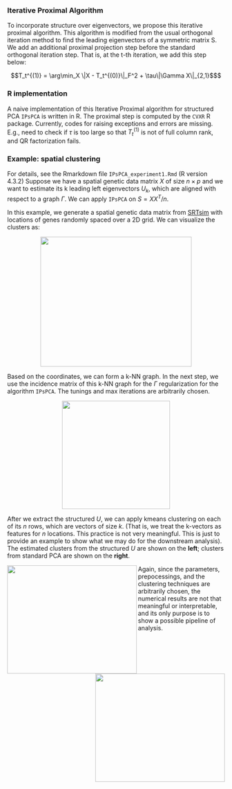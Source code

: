 ### Iterative Proximal Algorithm
To incorporate structure over eigenvectors, we propose this iterative proximal algorithm. This algorithm is modified from the usual orthogonal iteration method to find the leading eigenvectors of a symmetric matrix S. 
We add an additional proximal projection step before the standard orthogonal iteration step. That is, at the t-th iteration, we add this step below:
```math
T_t^{(1)} = \arg\min_X \|X - T_t^{(0)}\|_F^2 + \tau\|\Gamma X\|_{2,1}$
```
### R implementation
A naive implementation of this Iterative Proximal algorithm for structured PCA `IPsPCA` is written in R. The proximal step is computed by the `CVXR` R package. 
Currently, codes for raising exceptions and errors are missing. E.g., need to check if $\tau$ is too large so that $T_t^{(1)}$ is not of full column rank, and QR factorization fails. 

### Example: spatial clustering
For details, see the Rmarkdown file `IPsPCA_experiment1.Rmd` (R version 4.3.2) 
Suppose we have a spatial genetic data matrix $X$ of size $n \times p$ and we want to estimate its k leading left eigenvectors $U_k$, which are aligned with respect to a graph $\Gamma$. We can apply `IPsPCA` on $S = X X^T/n$. 

In this example, we generate a spatial genetic data matrix from [SRTsim](https://jiaqiangzhu.shinyapps.io/srtsim/) with locations of genes randomly spaced over a 2D grid. We can visualize the clusters as:
<p align="center">
<img src="https://github.com/swei12345/Generalized-sPCA/assets/114754235/3fae59d3-5119-4682-85cf-8785eb4db02c" width="350" height="300">
</p>


Based on the coordinates, we can form a k-NN graph. In the next step, we use the incidence matrix of this k-NN graph for the $\Gamma$ regularization for the algorithm `IPsPCA`. The tunings and max iterations are arbitrarily chosen. 
<p align="center">
<img src="https://github.com/swei12345/Generalized-sPCA/assets/114754235/cda52700-83cd-4297-9a09-5c2a3f3981af" width="250" height="250"> 
</p>

After we extract the structured $U$, we can apply kmeans clustering on each of its $n$ rows, which are vectors of size $k$. (That is, we treat the k-vectors as features for $n$ locations. This practice is not very meaningful. This is just to provide an example to show what we may do for the downstream analysis). The estimated clusters from the structured $U$ are shown on the **left**; clusters from standard PCA are shown on the **right**. 


<img src="https://github.com/swei12345/Generalized-sPCA/assets/114754235/e55e7650-2d0f-4cf6-8cb4-2f351d72c257" width="300" height="250" align = "left"> 
<img src="https://github.com/swei12345/Generalized-sPCA/assets/114754235/9b7121cf-1f41-41a4-ac3f-b7f3d86b5aa5" width="300" height="250" align = "right"> 

Again, since the parameters, prepocessings, and the clustering techniques are arbitrarily chosen, the numerical results are not that meaningful or interpretable, and its only purpose is to show a possible pipeline of analysis. 
